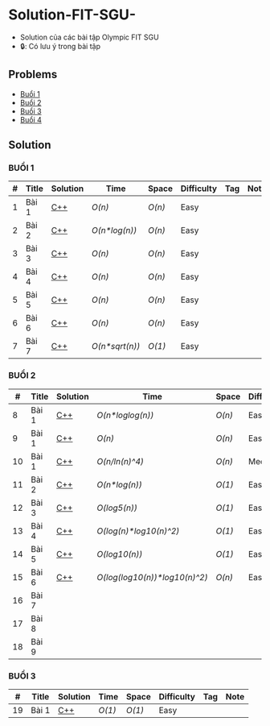 # Solution-FIT-SGU-
* Solution của các bài tập Olympic FIT SGU
* 🔒: Có lưu ý trong bài tập

## Problems
* [Buổi 1](./Problems/Buổi%201/OLP%20FIT%20SGU%202019_B1.pdf)
* [Buổi 2](./Problems/Buổi%202/OLP%20FIT%20SGU%202019_B2.pdf)
* [Buổi 3](./Problems/Buổi%203/OLP%20FIT%20SGU%202019_B3.pdf)
* [Buổi 4](./Problems/Buổi%204/OLP%20FIT%20SGU%202019_B4.pdf)

## Solution

### BUỔI 1
| # | Title | Solution | Time | Space | Difficulty | Tag | Note |
|---| ----- | -------- | ---- | ----- | ---------- | --- | ---- |
|1|Bài 1| [C++](./Solution/Buổi%201/bai_1.cpp)| _O(n)_ | _O(n)_ | Easy | | |
|2|Bài 2| [C++](./Solution/Buổi%201/bai_2.cpp)| _O(n*log(n))_ | _O(n)_ | Easy | | |
|3|Bài 3| [C++](./Solution/Buổi%201/bai_3.cpp)| _O(n)_ | _O(n)_ | Easy | | |
|4|Bài 4| [C++](./Solution/Buổi%201/bai_4.cpp)| _O(n)_ | _O(n)_ | Easy | | |
|5|Bài 5| [C++](./Solution/Buổi%201/bai_5.cpp)| _O(n)_ | _O(n)_ | Easy | | |
|6|Bài 6| [C++](./Solution/Buổi%201/bai_6.cpp)| _O(n)_ | _O(n)_ | Easy | | |
|7|Bài 7| [C++](./Solution/Buổi%201/bai_7.cpp)| _O(n*sqrt(n))_ | _O(1)_ | Easy | | |

### BUỔI 2
| # | Title | Solution | Time | Space | Difficulty | Tag | Note |
|---| ----- | -------- | ---- | ----- | ---------- | --- | ---- |
|8|Bài 1| [C++](./Solution/Buổi%202/bai_1(1).cpp) | _O(n*loglog(n))_ | _O(n)_ | Easy | | Sieve of Eratosthenes |
|9|Bài 1| [C++](./Solution/Buổi%202/bai_1(2).cpp) | _O(n)_ | _O(n)_ | Easy | | Sieve of Atkin |
|10|Bài 1| [C++](./Solution/Buổi%202/bai_1(3).cpp) | _O(n/ln(n)^4)_ | _O(n)_ | Medium | [🔒](./NoteTag/B2_1.md) | Lehmer's Formula |
|11|Bài 2| [C++](./Solution/Buổi%202/bai_2.cpp) | _O(n*log(n))_ | _O(1)_ | Easy | | |
|12|Bài 3| [C++](./Solution/Buổi%202/bai_3.cpp) | _O(log5(n))_ | _O(1)_ | Easy | 🔒 | |
|13|Bài 4| [C++](./Solution/Buổi%202/bai_4.cpp) | _O(log(n)*log10(n)^2)_ | _O(1)_ | Easy | 🔒 | |
|14|Bài 5| [C++](./Solution/Buổi%202/bai_5.cpp) | _O(log10(n))_ | _O(1)_ | Easy | | |
|15|Bài 6| [C++](./Solution/Buổi%202/bai_6.cpp) | _O(log(log10(n))*log10(n)^2)_ | _O(n)_ | Easy | | |
|16|Bài 7| | | | | | |
|17|Bài 8| | | | | | |
|18|Bài 9| | | | | | |

### BUỔI 3
| # | Title | Solution | Time | Space | Difficulty | Tag | Note |
|---| ----- | -------- | ---- | ----- | ---------- | --- | ---- |
|19|Bài 1| [C++](./Solution/Buổi%203/bai_1.cpp) | _O(1)_ | _O(1)_ | Easy | | |

